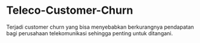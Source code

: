 # Teleco-Customer-Churn
Terjadi customer churn yang bisa menyebabkan berkurangnya pendapatan bagi perusahaan telekomunikasi sehingga penting untuk ditangani.
